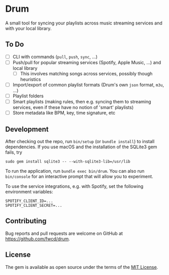# Drum

A small tool for syncing your playlists across music streaming services and with your local library.

## To Do

- [ ] CLI with commands (`pull`, `push`, `sync`, ...)
- [ ] Push/pull for popular streaming services (Spotify, Apple Music, ...) and local library
    - [ ] This involves matching songs across services, possibly though heuristics
- [ ] Import/export of common playlist formats (Drum's own `json` format, `m3u`, ...)
- [ ] Playlist folders
- [ ] Smart playlists (making rules, then e.g. syncing them to streaming services, even if these have no notion of 'smart' playlists)
- [ ] Store metadata like BPM, key, time signature, etc

## Development

After checking out the repo, run `bin/setup` (or `bundle install`) to install dependencies. If you use macOS and the installation of the SQLite3 gem fails, try

```
sudo gem install sqlite3 -- --with-sqlite3-lib=/usr/lib
```

To run the application, run `bundle exec bin/drum`. You can also run `bin/console` for an interactive prompt that will allow you to experiment.

To use the service integrations, e.g. with Spotify, set the following environment variables:

```
SPOTIFY_CLIENT_ID=...
SPOTIFY_CLIENT_SECRET=...
```

## Contributing

Bug reports and pull requests are welcome on GitHub at https://github.com/fwcd/drum.

## License

The gem is available as open source under the terms of the [MIT License](https://opensource.org/licenses/MIT).
